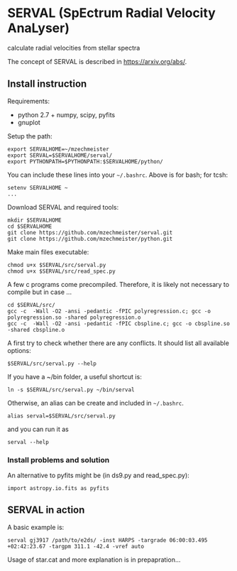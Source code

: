 # SERVAL (SpEctrum Radial Velocity AnaLyser)
calculate radial velocities from stellar spectra

The concept of SERVAL is described in https://arxiv.org/abs/.

## Install instruction

Requirements:
- python 2.7 + numpy, scipy, pyfits
- gnuplot

Setup the path:
```
export SERVALHOME=~/mzechmeister
export SERVAL=$SERVALHOME/serval/
export PYTHONPATH=$PYTHONPATH:$SERVALHOME/python/
```
You can include these lines into your `~/.bashrc`.
Above is for bash; for tcsh:
```
setenv SERVALHOME ~
...
```

Download SERVAL and required tools:
```
mkdir $SERVALHOME
cd $SERVALHOME
git clone https://github.com/mzechmeister/serval.git
git clone https://github.com/mzechmeister/python.git
```

Make main files executable:
```
chmod u+x $SERVAL/src/serval.py
chmod u+x $SERVAL/src/read_spec.py
```

A few c programs come precompiled. Therefore, it is likely not necessary to compile but in case ...
```
cd $SERVAL/src/
gcc -c  -Wall -O2 -ansi -pedantic -fPIC polyregression.c; gcc -o polyregression.so -shared polyregression.o
gcc -c  -Wall -O2 -ansi -pedantic -fPIC cbspline.c; gcc -o cbspline.so -shared cbspline.o
```

A first try to check whether there are any conflicts. It should list all available options:
```
$SERVAL/src/serval.py --help
```

If you have a ~/bin folder, a useful shortcut is:
```
ln -s $SERVAL/src/serval.py ~/bin/serval
```
Otherwise, an alias can be create and included in `~/.bashrc`.
```
alias serval=$SERVAL/src/serval.py
```
and you can run it as
```
serval --help
```

### Install problems and solution

An alternative to pyfits might be (in ds9.py and read_spec.py):
```
import astropy.io.fits as pyfits
```

## SERVAL in action

A basic example is:
```
serval gj3917 /path/to/e2ds/ -inst HARPS -targrade 06:00:03.495 +02:42:23.67 -targpm 311.1 -42.4 -vref auto
```
Usage of star.cat and more explanation is in prepapration...
